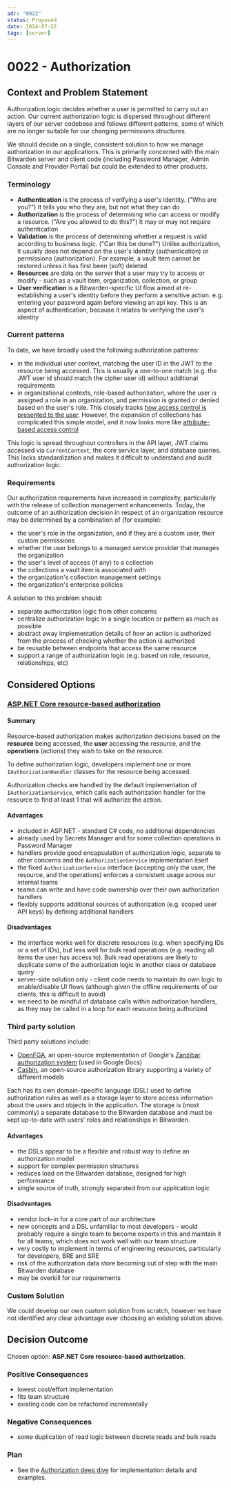 ```yaml
---
adr: "0022"
status: Proposed
date: 2024-07-22
tags: [server]
---
```


# 0022 - Authorization

<AdrTable frontMatter={frontMatter}></AdrTable>

## Context and Problem Statement

Authorization logic decides whether a user is permitted to carry out an action. Our current
authorization logic is dispersed throughout different layers of our server codebase and follows
different patterns, some of which are no longer suitable for our changing permissions structures.

We should decide on a single, consistent solution to how we manage authorization in our
applications. This is primarily concerned with the main Bitwarden server and client code (including
Password Manager, Admin Console and Provider Portal) but could be extended to other products.

### Terminology

- **Authentication** is the process of verifying a user's identity. ("Who are you?") It tells you
  who they are, but not what they can do
- **Authorization** is the process of determining who can access or modify a resource. ("Are you
  allowed to do this?") It may or may not require authentication
- **Validation** is the process of determining whether a request is valid according to business
  logic. ("Can this be done?") Unlike authorization, it usually does not depend on the user's
  identity (authentication) or permissions (authorization). For example, a vault item cannot be
  restored unless it has first been (soft) deleted
- **Resources** are data on the server that a user may try to access or modify - such as a vault
  item, organization, collection, or group
- **User verification** is a Bitwarden-specific UI flow aimed at re-establishing a user's identity
  before they perform a sensitive action. e.g. entering your password again before viewing an api
  key. This is an aspect of authentication, because it relates to verifying the user's identity

### Current patterns

To date, we have broadly used the following authorization patterns:

- in the individual user context, matching the user ID in the JWT to the resource being accessed.
  This is usually a one-to-one match (e.g. the JWT user id should match the cipher user id) without
  additional requirements
- in organizational contexts, role-based authorization, where the user is assigned a role in an
  organization, and permission is granted or denied based on the user's role. This closely tracks
  [how access control is presented to the user](https://bitwarden.com/help/user-types-access-control/).
  However, the expansion of collections has complicated this simple model, and it now looks more
  like
  [attribute-based access control](https://en.wikipedia.org/wiki/Attribute-based_access_control)

This logic is spread throughout controllers in the API layer, JWT claims accessed via
`CurrentContext`, the core service layer, and database queries. This lacks standardization and makes
it difficult to understand and audit authorization logic.

### Requirements

Our authorization requirements have increased in complexity, particularly with the release of
collection management enhancements. Today, the outcome of an authorization decision in respect of an
organization resource may be determined by a combination of (for example):

- the user's role in the organization, and if they are a custom user, their custom permissions
- whether the user belongs to a managed service provider that manages the organization
- the user's level of access (if any) to a collection
- the collections a vault item is associated with
- the organization's collection management settings
- the organization's enterprise policies

A solution to this problem should:

- separate authorization logic from other concerns
- centralize authorization logic in a single location or pattern as much as possible
- abstract away implementation details of _how_ an action is authorized from the process of checking
  whether the action is authorized
- be reusable between endpoints that access the same resource
- support a range of authorization logic (e.g. based on role, resource, relationships, etc)

## Considered Options

### [ASP.NET Core resource-based authorization](https://learn.microsoft.com/en-us/aspnet/core/security/authorization/resourcebased?view=aspnetcore-8.0)

#### Summary

Resource-based authorization makes authorization decisions based on the **resource** being accessed,
the **user** accessing the resource, and the **operations** (actions) they wish to take on the
resource.

To define authorization logic, developers implement one or more `IAuthorizationHandler` classes for
the resource being accessed.

Authorization checks are handled by the default implementation of `IAuthorizationService`, which
calls each authorization handler for the resource to find at least 1 that will authorize the action.

#### Advantages

- included in ASP.NET - standard C# code, no additional dependencies
- already used by Secrets Manager and for some collection operations in Password Manager
- handlers provide good encapsulation of authorization logic, separate to other concerns and the
  `AuthorizationService` implementation itself
- the fixed `AuthorizationService` interface (accepting only the user, the resource, and the
  operations) enforces a consistent usage across our internal teams
- teams can write and have code ownership over their own authorization handlers
- flexibly supports additional sources of authorization (e.g. scoped user API keys) by defining
  additional handlers

#### Disadvantages

- the interface works well for discrete resources (e.g. when specifying IDs or a set of IDs), but
  less well for bulk read operations (e.g. reading all items the user has access to). Bulk read
  operations are likely to duplicate some of the authorization logic in another class or database
  query
- server-side solution only - client code needs to maintain its own logic to enable/disable UI flows
  (although given the offline requirements of our clients, this is difficult to avoid)
- we need to be mindful of database calls within authorization handlers, as they may be called in a
  loop for each resource being authorized

### Third party solution

Third party solutions include:

- [OpenFGA](https://openfga.dev), an open-source implementation of Google's
  [Zanzibar authorization system](https://research.google/pubs/zanzibar-googles-consistent-global-authorization-system/)
  (used in Google Docs)
- [Casbin](https://casbin.org/), an open-source authorization library supporting a variety of
  different models

Each has its own domain-specific language (DSL) used to define authorization rules as well as a
storage layer to store access information about the users and objects in the application. The
storage is (most commonly) a separate database to the Bitwarden database and must be kept up-to-date
with users' roles and relationships in Bitwarden.

#### Advantages

- the DSLs appear to be a flexible and robust way to define an authorization model
- support for complex permission structures
- reduces load on the Bitwarden database, designed for high performance
- single source of truth, strongly separated from our application logic

#### Disadvantages

- vendor lock-in for a core part of our architecture
- new concepts and a DSL unfamiliar to most developers - would probably require a single team to
  become experts in this and maintain it for all teams, which does not work well with our team
  structure
- very costly to implement in terms of engineering resources, particularly for developers, BRE and
  SRE
- risk of the authorization data store becoming out of step with the main Bitwarden database
- may be overkill for our requirements

### Custom Solution

We could develop our own custom solution from scratch, however we have not identified any clear
advantage over choosing an existing solution above.

## Decision Outcome

Chosen option: **ASP.NET Core resource-based authorization**.

### Positive Consequences

- lowest cost/effort implementation
- fits team structure
- existing code can be refactored incrementally

### Negative Consequences

- some duplication of read logic between discrete reads and bulk reads

### Plan

- See the [Authorization deep dive](../deep-dives/authorization.md) for implementation details and
  examples.
